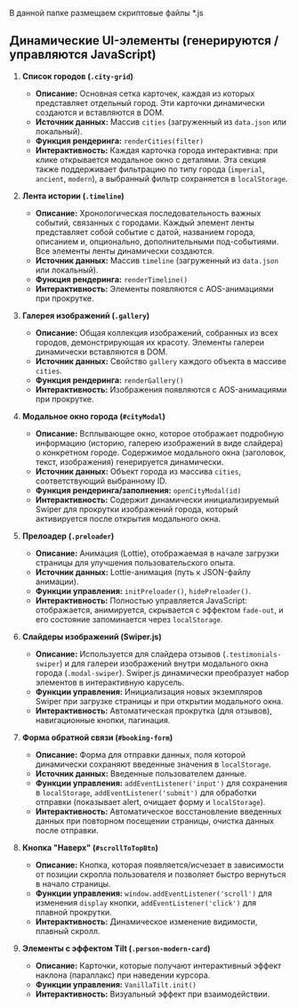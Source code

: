 В данной папке размещаем скриптовые файлы *.js


## Динамические UI-элементы (генерируются / управляются JavaScript)


1.  **Список городов (`.city-grid`)**
    *   **Описание:** Основная сетка карточек, каждая из которых представляет отдельный город. Эти карточки динамически создаются и вставляются в DOM.
    *   **Источник данных:** Массив `cities` (загруженный из `data.json` или локальный).
    *   **Функция рендеринга:** `renderCities(filter)`
    *   **Интерактивность:** Каждая карточка города интерактивна: при клике открывается модальное окно с деталями. Эта секция также поддерживает фильтрацию по типу города (`imperial`, `ancient`, `modern`), а выбранный фильтр сохраняется в `localStorage`.

2.  **Лента истории (`.timeline`)**
    *   **Описание:** Хронологическая последовательность важных событий, связанных с городами. Каждый элемент ленты представляет собой событие с датой, названием города, описанием и, опционально, дополнительными под-событиями. Все элементы ленты динамически создаются.
    *   **Источник данных:** Массив `timeline` (загруженный из `data.json` или локальный).
    *   **Функция рендеринга:** `renderTimeline()`
    *   **Интерактивность:** Элементы появляются с AOS-анимациями при прокрутке.

3.  **Галерея изображений (`.gallery`)**
    *   **Описание:** Общая коллекция изображений, собранных из всех городов, демонстрирующая их красоту. Элементы галереи динамически вставляются в DOM.
    *   **Источник данных:** Свойство `gallery` каждого объекта в массиве `cities`.
    *   **Функция рендеринга:** `renderGallery()`
    *   **Интерактивность:** Изображения появляются с AOS-анимациями при прокрутке.

4.  **Модальное окно города (`#cityModal`)**
    *   **Описание:** Всплывающее окно, которое отображает подробную информацию (историю, галерею изображений в виде слайдера) о конкретном городе. Содержимое модального окна (заголовок, текст, изображения) генерируется динамически.
    *   **Источник данных:** Объект города из массива `cities`, соответствующий выбранному ID.
    *   **Функция рендеринга/заполнения:** `openCityModal(id)`
    *   **Интерактивность:** Содержит динамически инициализируемый Swiper для прокрутки изображений города, который активируется после открытия модального окна.

5.  **Прелоадер (`.preloader`)**
    *   **Описание:** Анимация (Lottie), отображаемая в начале загрузки страницы для улучшения пользовательского опыта.
    *   **Источник данных:** Lottie-анимация (путь к JSON-файлу анимации).
    *   **Функции управления:** `initPreloader()`, `hidePreloader()`.
    *   **Интерактивность:** Полностью управляется JavaScript: отображается, анимируется, скрывается с эффектом `fade-out`, и его состояние запоминается через `localStorage`.

6.  **Слайдеры изображений (Swiper.js)**
    *   **Описание:** Используется для слайдера отзывов (`.testimonials-swiper`) и для галереи изображений внутри модального окна города (`.modal-swiper`). Swiper.js динамически преобразует набор элементов в интерактивную карусель.
    *   **Функции управления:** Инициализация новых экземпляров Swiper при загрузке страницы и при открытии модального окна.
    *   **Интерактивность:** Автоматическая прокрутка (для отзывов), навигационные кнопки, пагинация.

7.  **Форма обратной связи (`#booking-form`)**
    *   **Описание:** Форма для отправки данных, поля которой динамически сохраняют введенные значения в `localStorage`.
    *   **Источник данных:** Введенные пользователем данные.
    *   **Функции управления:** `addEventListener('input')` для сохранения в `localStorage`, `addEventListener('submit')` для обработки отправки (показывает alert, очищает форму и `localStorage`).
    *   **Интерактивность:** Автоматическое восстановление введенных данных при повторном посещении страницы, очистка данных после отправки.

8.  **Кнопка "Наверх" (`#scrollToTopBtn`)**
    *   **Описание:** Кнопка, которая появляется/исчезает в зависимости от позиции скролла пользователя и позволяет быстро вернуться в начало страницы.
    *   **Функции управления:** `window.addEventListener('scroll')` для изменения `display` кнопки, `addEventListener('click')` для плавной прокрутки.
    *   **Интерактивность:** Динамическое изменение видимости, плавный скролл.

9.  **Элементы с эффектом Tilt (`.person-modern-card`)**
    *   **Описание:** Карточки, которые получают интерактивный эффект наклона (параллакс) при наведении курсора.
    *   **Функции управления:** `VanillaTilt.init()`
    *   **Интерактивность:** Визуальный эффект при взаимодействии.